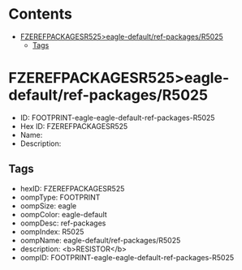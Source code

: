 



Contents
========

* [FZEREFPACKAGESR525>eagle-default/ref-packages/R5025](#fzerefpackagesr525eagle-defaultref-packagesr5025)
	* [Tags](#tags)

# FZEREFPACKAGESR525>eagle-default/ref-packages/R5025

- ID: FOOTPRINT-eagle-eagle-default-ref-packages-R5025
- Hex ID: FZEREFPACKAGESR525
- Name: 
- Description: 

## Tags

- hexID: FZEREFPACKAGESR525
- oompType: FOOTPRINT
- oompSize: eagle
- oompColor: eagle-default
- oompDesc: ref-packages
- oompIndex: R5025
- oompName: eagle-default/ref-packages/R5025
- description: &lt;b&gt;RESISTOR&lt;/b&gt;
- oompID: FOOTPRINT-eagle-eagle-default-ref-packages-R5025
